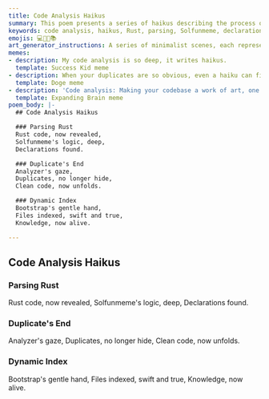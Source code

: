 ```yaml
---
title: Code Analysis Haikus
summary: This poem presents a series of haikus describing the process of code analysis, including parsing Rust code, identifying and eliminating duplicates, and dynamically indexing files to bring knowledge to life.
keywords: code analysis, haikus, Rust, parsing, Solfunmeme, declarations, duplicates, clean code, dynamic index, bootstrap, knowledge
emojis: 💻🔎✨📚
art_generator_instructions: A series of minimalist scenes, each representing a haiku. For "Parsing Rust," glowing lines of Rust code being meticulously parsed by an abstract "analyzer" eye, revealing hidden declarations. For "Duplicate's End," two identical, shadowy code blocks dissolving into a single, luminous, clean code block. For "Dynamic Index," a stylized "bootstrap" rocket launching, leaving a trail of indexed files that form a growing, glowing tree of knowledge. The overall feeling should be one of precision, efficiency, and the beauty of organized information.
memes:
- description: My code analysis is so deep, it writes haikus.
  template: Success Kid meme
- description: When your duplicates are so obvious, even a haiku can find them.
  template: Doge meme
- description: 'Code analysis: Making your codebase a work of art, one haiku at a time.'
  template: Expanding Brain meme
poem_body: |-
  ## Code Analysis Haikus

  ### Parsing Rust
  Rust code, now revealed,
  Solfunmeme's logic, deep,
  Declarations found.

  ### Duplicate's End
  Analyzer's gaze,
  Duplicates, no longer hide,
  Clean code, now unfolds.

  ### Dynamic Index
  Bootstrap's gentle hand,
  Files indexed, swift and true,
  Knowledge, now alive.

---
```

## Code Analysis Haikus

### Parsing Rust
Rust code, now revealed,
Solfunmeme's logic, deep,
Declarations found.

### Duplicate's End
Analyzer's gaze,
Duplicates, no longer hide,
Clean code, now unfolds.

### Dynamic Index
Bootstrap's gentle hand,
Files indexed, swift and true,
Knowledge, now alive.